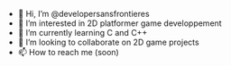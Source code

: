 - 👋 Hi, I’m @developersansfrontieres
- 👀 I’m interested in 2D platformer game developpement
- 🌱 I’m currently learning C and C++
- 💞️ I’m looking to collaborate on 2D game projects
- 📫 How to reach me (soon)
